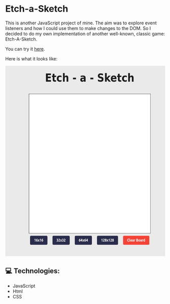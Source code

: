 # Etch-a-Sketch

<p> This is another JavaScript project of mine. The aim was to explore event listeners and how I could use them to make changes to the DOM. So I decided to do my own implementation of another well-known, classic game: Etch-A-Sketch.
<p> You can try it <a href="https://amarques02.github.io/Etch-a-Sketch/">here</a>.</p>
<p> Here is what it looks like: </p>
<img style="height: 600px;" src ="img/landingpage.png" alt="Homepage of the website">
<h2> 💻 Technologies:</h2>
<ul>
	<li>JavaScript</li>
	<li>Html</li>
	<li>CSS</li>
</ul>
